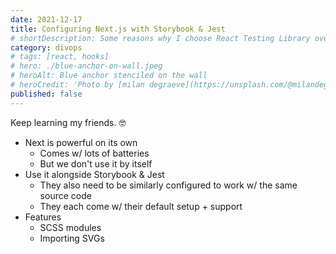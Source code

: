 ```yaml
---
date: 2021-12-17
title: Configuring Next.js with Storybook & Jest
# shortDescription: Some reasons why I choose React Testing Library over Enzyme for testing React components
category: divops
# tags: [react, hooks]
# hero: ./blue-anchor-on-wall.jpeg
# heroAlt: Blue anchor stenciled on the wall
# heroCredit: 'Photo by [milan degraeve](https://unsplash.com/@milandegraeve)'
published: false
---
```


Keep learning my friends. 🤓

- Next is powerful on its own
  - Comes w/ lots of batteries
  - But we don't use it by itself
- Use it alongside Storybook & Jest
  - They also need to be similarly configured to work w/ the same source code
  - They each come w/ their default setup + support
- Features
  - SCSS modules
  - Importing SVGs
